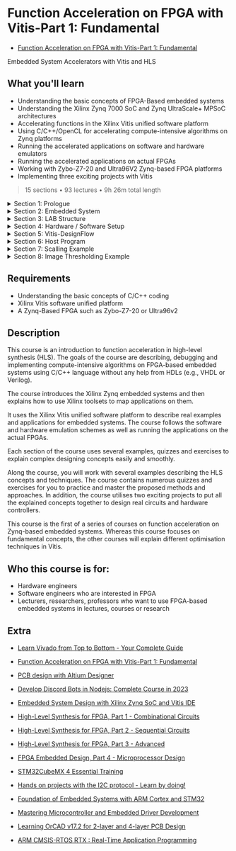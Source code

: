 # Function Acceleration on FPGA with Vitis-Part 1: Fundamental

-   [Function Acceleration on FPGA with Vitis-Part 1: Fundamental](https://www.udemy.com/course/function-acceleration-on-fpga-with-vitis-part-1-fundamental)  

Embedded System Accelerators with Vitis and HLS

##  What you'll learn

-   Understanding the basic concepts of FPGA-Based embedded systems
-   Understanding the Xilinx Zynq 7000 SoC and Zynq UltraScale+ MPSoC architectures
-   Accelerating functions in the Xilinx Vitis unified software platform
-   Using C/C++/OpenCL for accelerating compute-intensive algorithms on Zynq platforms
-   Running the accelerated applications on software and hardware emulators
-   Running the accelerated applications on actual FPGAs
-   Working with Zybo-Z7-20 and Ultra96V2 Zynq-based FPGA platforms
-   Implementing three exciting projects with Vitis

> 15 sections • 93 lectures • 9h 26m total length

<details>
  <summary> Section 1: Prologue </summary>

  -   [1. Introduction](1_Introduction.md)      
  -   [2. Course Structure](2_Course-Structure.md))     
</details>

<details>
  <summary> Section 2: Embedded System </summary>

  -   [3. Introduction](3_Introduction.md)      
  -   [4. Definition](4_Definition.md)      
  -   [5. FPGA Role](5_FPGA-Roles.md)      
  -   [6. HLS Role](6_HLS-Role.md)      
  -   [7. Zynq](7_Zynq.md)      
  -   [8. Zynq MPSoC](8_Zynq%20MPSoC.md)      
  -   [9. Exercises](9_Exercises.md)      
</details>

<details>
  <summary> Section 3: LAB Structure </summary>

  -   [10. Introduction](10_Introduction.md)      
  -   [11. Definition](11_Definition.md)      
  -   [12. Design Flow](12_Design-Flow.md)      
  -   [13. Exercises](13_Exercises.md)      
</details>

<details>
  <summary> Section 4: Hardware / Software Setup </summary>

  -   [14. Introduction](14_Introduction.md)      
  -   [15. Setup Structure](15_Setup-Structure.md)      
  -   [16. VirtualBox](16_VirtualBox.md)      
  -   [17. Xilinx Vitis](17_Xilinx-Vitis.md)      
  -   [18. ZCU102 Board -- Vitis Platform](18_ZCU102-Board-Vitis-Platform.md)      
  -   [19. Ultra96v2 Board -- Vitis Platform](19_Ultra96v2-Board-Vitis-Platform.md)      
  -   [20. ZyboZ7-20 Board -- Vitis Platform](20_ZyboZ7-20-Board-Vitis-Platform.md)      
</details>

<details>
  <summary> Section 5: Vitis-DesignFlow </summary>

  -   [21. Introduction](21_Introduction.md)      
  -   [22. Definition](22_Definition.md)      
  -   [23. Vitis Project](23_Vitis-Project.md)      
  -   [24. Software Emulation](24_Software-Emulation.md)      
  -   [25. Hardware Emulation](25_Hardware-Emulation.md)      
  -   [26. Actual FPGA Hardware](26_Actual-FPGA-Hardware.md)      
  -   [27. Exercises](27_Exercises.md)      
</details>

<details>
  <summary> Section 6: Host Program </summary>

  -   [28. Introduction](28_Introduction.md)      
  -   [29. Programming Model](29_Programming-Model.md)      
  -   [30. OpenCL Concepts](30_OpenCL-Concepts.md)      
  -   [31. Host Structure](31_Host-Structure.md)      
  -   [32. Host Code](32_Host-Code.md)      
  -   [33. Exercises](33_Exercises.md)      
</details>

<details>
  <summary> Section 7: Scalling Example </summary>

  -   [34. ]()      
  -   [35. ]()      
</details>

<details>
  <summary> Section 8: Image Thresholding Example </summary>

  -   [43. ]()      
  -   [44. ]()      
</details>



##  Requirements
-   Understanding the basic concepts of C/C++ coding
-   Xilinx Vitis software unified platform
-   A Zynq-Based FPGA such as Zybo-Z7-20 or Ultra96v2

##  Description

This course is an introduction to function acceleration in high-level synthesis (HLS). The goals of the course are describing, debugging and implementing compute-intensive algorithms on FPGA-based embedded systems using C/C++ language without any help from HDLs (e.g., VHDL or Verilog).

The course introduces the Xilinx Zynq embedded systems and then explains how to use Xilinx toolsets to map applications on them.

It uses the Xilinx Vitis unified software platform to describe real examples and applications for embedded systems. The course follows the software and hardware emulation schemes as well as running the applications on the actual FPGAs.

Each section of the course uses several examples, quizzes and exercises to explain complex designing concepts easily and smoothly.

Along the course, you will work with several examples describing the HLS concepts and techniques. The course contains numerous quizzes and exercises for you to practice and master the proposed methods and approaches. In addition, the course utilises two exciting projects to put all the explained concepts together to design real circuits and hardware controllers.

This course is the first of a series of courses on function acceleration on Zynq-based embedded systems. Whereas this course focuses on fundamental concepts, the other courses will explain different optimisation techniques in Vitis.

##  Who this course is for:
-   Hardware engineers
-   Software engineers who are interested in FPGA
-   Lecturers, researchers, professors who want to use FPGA-based embedded systems in lectures, courses or research


## Extra
-   [Learn Vivado from Top to Bottom - Your Complete Guide](https://www.udemy.com/course/learn-vivado-from-top-to-bottom-your-complete-guide/)

-   [Function Acceleration on FPGA with Vitis-Part 1: Fundamental](https://www.udemy.com/course/function-acceleration-on-fpga-with-vitis-part-1-fundamental/)
-   [PCB design with Altium Designer](https://www.udemy.com/course/pcb-design-with-altium-designer-2022-latest-version/)
-   [Develop Discord Bots in Nodejs: Complete Course in 2023](https://www.udemy.com/course/discord-bots-development-in-nodejs-for-beginners/)

-   [Embedded System Design with Xilinx Zynq SoC and Vitis IDE](https://www.udemy.com/course/embedded-system-design-with-xilinx-zynq-soc-and-vitis-ide/)

-   [High-Level Synthesis for FPGA, Part 1 - Combinational Circuits](https://www.udemy.com/course/hls-combinational-circuits/)
-   [High-Level Synthesis for FPGA, Part 2 - Sequential Circuits](https://www.udemy.com/course/high-level-synthesis-for-fpga-part-2-sequential-circuits/)
-   [High-Level Synthesis for FPGA, Part 3 - Advanced](https://www.udemy.com/course/high-level-synthesis-for-fpga-part-3-advanced/)

-   [FPGA Embedded Design, Part 4 - Microprocessor Design](https://www.udemy.com/course/fpga-embedded-design-cpu/)


-   [STM32CubeMX 4 Essential Training](https://www.udemy.com/course/stm32cubemx-complete-training/)
-   [Hands on projects with the I2C protocol - Learn by doing!](https://www.udemy.com/course/i2c-protocol/)
-   [Foundation of Embedded Systems with ARM Cortex and STM32](https://www.udemy.com/course/cortex-m/)
-   [Mastering Microcontroller and Embedded Driver Development](https://www.udemy.com/course/mastering-microcontroller-with-peripheral-driver-development/)
-   [Learning OrCAD v17.2 for 2-layer and 4-layer PCB Design](https://www.udemy.com/course/pcbdesign-orcadlite172/)
-   [ARM CMSIS-RTOS RTX : Real-Time Application Programming](https://www.udemy.com/course/arm-cmsis-rtos-rtx-real-time-application-programming/)